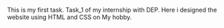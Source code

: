 This is my first task. Task_1 of my internship with DEP. Here i designed the website using HTML and CSS on My hobby.
